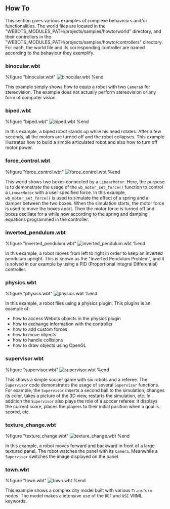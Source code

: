 ## How To

This section gives various examples of complexe behaviours and/or
functionalities. The world files are located in the
"WEBOTS_MODULES_PATH/projects/samples/howto/world" directory, and their
controllers in the "WEBOTS_MODULES_PATH/projects/samples/howto/controllers"
directory. For each, the world file and its corresponding controller are named
according to the behaviour they exemplify.

### binocular.wbt


%figure "binocular.wbt"
![binocular.wbt](png/binocular.png)
%end

This example simply shows how to equip a robot with two `Camera`s for
stereovision. The example does not actually perform stereovision or any form of
computer vision.

### biped.wbt


%figure "biped.wbt"
![biped.wbt](png/biped.png)
%end

In this example, a biped robot stands up while his head rotates. After a few
seconds, all the motors are turned off and the robot collapses. This example
illustrates how to build a simple articulated robot and also how to turn off
motor power.

### force_control.wbt


%figure "force_control.wbt"
![force_control.wbt](png/force_control.png)
%end

This world shows two boxes connected by a `LinearMotor`. Here, the purpose is to
demonstrate the usage of the `wb_motor_set_force()` function to control a
`LinearMotor` with a user specified force. In this example,
`wb_motor_set_force()` is used to simulate the effect of a spring and a damper
between the two boxes. When the simulation starts, the motor force is used to
move the boxes apart. Then the motor force is turned off and boxes oscillate for
a while now according to the spring and damping equations programmed in the
controller.

### inverted_pendulum.wbt


%figure "inverted_pendulum.wbt"
![inverted_pendulum.wbt](png/inverted_pendulum.png)
%end

In this example, a robot moves from left to right in order to keep an inverted
pendulum upright. This is known as the "Inverted Pendulum Problem", and it is
solved in our example by using a PID (Proportional Integral Differential)
controller.

### physics.wbt


%figure "physics.wbt"
![physics.wbt](png/physics.png)
%end

In this example, a robot flies using a physics plugin. This plugins is an
example of:

- how to access Webots objects in the physics plugin
- how to exchange information with the controller
- how to add custom forces
- how to move objects
- how to handle collisions
- how to draw objects using OpenGL

### supervisor.wbt


%figure "supervisor.wbt"
![supervisor.wbt](png/supervisor.png)
%end

This shows a simple soccer game with six robots and a referee. The `Supervisor`
code demonstrates the usage of several `Supervisor` functions. For example, the
`Supervisor` inserts a second ball to the simulation, changes its color, takes a
picture of the 3D view, restarts the simulation, etc. In addition the
`Supervisor` also plays the role of a soccer referee: it displays the current
score, places the players to their initial position when a goal is scored, etc.

### texture_change.wbt


%figure "texture_change.wbt"
![texture_change.wbt](png/texture_change.png)
%end

In this example, a robot moves forward and backward in front of a large textured
panel. The robot watches the panel with its `Camera`. Meanwhile a `Supervisor`
switches the image displayed on the panel.

### town.wbt


%figure "town.wbt"
![town.wbt](png/town.png)
%end

This example shows a complex city model built with various `Transform` nodes.
The model makes a intensive use of the `DEF` and `USE` VRML keywords.

